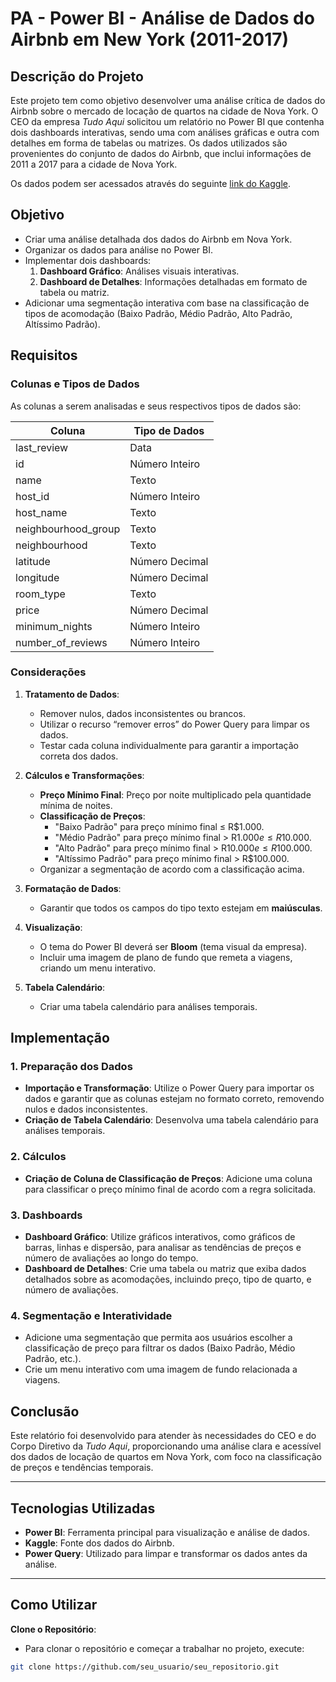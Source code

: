# PA - Power BI - Análise de Dados do Airbnb em New York (2011-2017)

## Descrição do Projeto

Este projeto tem como objetivo desenvolver uma análise crítica de dados do Airbnb sobre o mercado de locação de quartos na cidade de Nova York. O CEO da empresa *Tudo Aqui* solicitou um relatório no Power BI que contenha dois dashboards interativas, sendo uma com análises gráficas e outra com detalhes em forma de tabelas ou matrizes. Os dados utilizados são provenientes do conjunto de dados do Airbnb, que inclui informações de 2011 a 2017 para a cidade de Nova York.

Os dados podem ser acessados através do seguinte [link do Kaggle](https://www.kaggle.com/datasets/dgomonov/new-york-city-airbnb-open-data).

## Objetivo

- Criar uma análise detalhada dos dados do Airbnb em Nova York.
- Organizar os dados para análise no Power BI.
- Implementar dois dashboards:
  1. **Dashboard Gráfico**: Análises visuais interativas.
  2. **Dashboard de Detalhes**: Informações detalhadas em formato de tabela ou matriz.
- Adicionar uma segmentação interativa com base na classificação de tipos de acomodação (Baixo Padrão, Médio Padrão, Alto Padrão, Altíssimo Padrão).

## Requisitos

### Colunas e Tipos de Dados

As colunas a serem analisadas e seus respectivos tipos de dados são:

| Coluna              | Tipo de Dados       |
|---------------------|---------------------|
| last_review         | Data                |
| id                  | Número Inteiro      |
| name                | Texto               |
| host_id             | Número Inteiro      |
| host_name           | Texto               |
| neighbourhood_group | Texto               |
| neighbourhood       | Texto               |
| latitude            | Número Decimal      |
| longitude           | Número Decimal      |
| room_type           | Texto               |
| price               | Número Decimal      |
| minimum_nights      | Número Inteiro      |
| number_of_reviews   | Número Inteiro      |

### Considerações

1. **Tratamento de Dados**:
   - Remover nulos, dados inconsistentes ou brancos.
   - Utilizar o recurso “remover erros” do Power Query para limpar os dados.
   - Testar cada coluna individualmente para garantir a importação correta dos dados.
   
2. **Cálculos e Transformações**:
   - **Preço Mínimo Final**: Preço por noite multiplicado pela quantidade mínima de noites.
   - **Classificação de Preços**:
     - "Baixo Padrão" para preço mínimo final ≤ R$1.000.
     - "Médio Padrão" para preço mínimo final > R$1.000 e ≤ R$10.000.
     - "Alto Padrão" para preço mínimo final > R$10.000 e ≤ R$100.000.
     - "Altíssimo Padrão" para preço mínimo final > R$100.000.
   - Organizar a segmentação de acordo com a classificação acima.
   
3. **Formatação de Dados**:
   - Garantir que todos os campos do tipo texto estejam em **maiúsculas**.
   
4. **Visualização**:
   - O tema do Power BI deverá ser **Bloom** (tema visual da empresa).
   - Incluir uma imagem de plano de fundo que remeta a viagens, criando um menu interativo.

5. **Tabela Calendário**:
   - Criar uma tabela calendário para análises temporais.

## Implementação

### 1. Preparação dos Dados
- **Importação e Transformação**: Utilize o Power Query para importar os dados e garantir que as colunas estejam no formato correto, removendo nulos e dados inconsistentes.
- **Criação de Tabela Calendário**: Desenvolva uma tabela calendário para análises temporais.

### 2. Cálculos
- **Criação de Coluna de Classificação de Preços**: Adicione uma coluna para classificar o preço mínimo final de acordo com a regra solicitada.

### 3. Dashboards
- **Dashboard Gráfico**: Utilize gráficos interativos, como gráficos de barras, linhas e dispersão, para analisar as tendências de preços e número de avaliações ao longo do tempo.
- **Dashboard de Detalhes**: Crie uma tabela ou matriz que exiba dados detalhados sobre as acomodações, incluindo preço, tipo de quarto, e número de avaliações.

### 4. Segmentação e Interatividade
- Adicione uma segmentação que permita aos usuários escolher a classificação de preço para filtrar os dados (Baixo Padrão, Médio Padrão, etc.).
- Crie um menu interativo com uma imagem de fundo relacionada a viagens.

## Conclusão

Este relatório foi desenvolvido para atender às necessidades do CEO e do Corpo Diretivo da *Tudo Aqui*, proporcionando uma análise clara e acessível dos dados de locação de quartos em Nova York, com foco na classificação de preços e tendências temporais.

---

## Tecnologias Utilizadas

- **Power BI**: Ferramenta principal para visualização e análise de dados.
- **Kaggle**: Fonte dos dados do Airbnb.
- **Power Query**: Utilizado para limpar e transformar os dados antes da análise.

---

## Como Utilizar

**Clone o Repositório**:
   - Para clonar o repositório e começar a trabalhar no projeto, execute:
   ```bash
   git clone https://github.com/seu_usuario/seu_repositorio.git
